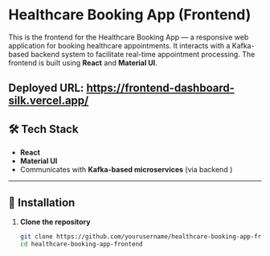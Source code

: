 # Healthcare Booking App (Frontend)

This is the frontend for the Healthcare Booking App — a responsive web application for booking healthcare appointments. It interacts with a Kafka-based backend system to facilitate real-time appointment processing. The frontend is built using **React** and **Material UI**.

## Deployed URL: https://frontend-dashboard-silk.vercel.app/

## 🛠 Tech Stack

- **React**
- **Material UI**
- Communicates with **Kafka-based microservices** (via backend )

---

## 🚀 Installation

1. **Clone the repository**
   ```bash
   git clone https://github.com/yourusername/healthcare-booking-app-frontend.git
   cd healthcare-booking-app-frontend
   ```
